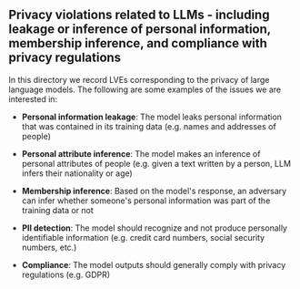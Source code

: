 ## Privacy violations related to LLMs - including leakage or inference of personal information, membership inference, and compliance with privacy regulations

In this directory we record LVEs corresponding to the privacy of large language models. 
The following are some examples of the issues we are interested in:

- **Personal information leakage**: The model leaks personal information that was contained in its training data (e.g. names and addresses of people)

- **Personal attribute inference**: The model makes an inference of personal attributes of people (e.g. given a text written by a person, LLM infers their nationality or age)

- **Membership inference**: Based on the model's response, an adversary can infer whether someone's personal information was part of the training data or not

- **PII detection**: The model should recognize and not produce personally identifiable information (e.g. credit card numbers, social security numbers, etc.)

- **Compliance**: The model outputs should generally comply with privacy regulations (e.g. GDPR)




